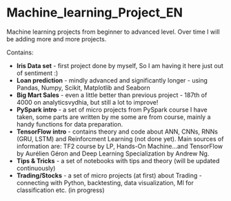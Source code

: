 # Machine_learning_Project_EN
Machine learning projects from beginner to advanced level. Over time I will be adding more and more projects.

Contains:
- **Iris Data set** - first project done by myself, So I am having it here just out of sentiment :)
- **Loan prediction** - mindly advanced and significantly longer - using Pandas, Numpy, Scikit, Matplotlib and Seaborn
- **Big Mart Sales** - even a little better than previous project - 187th of 4000 on analyticsvydhia, but still a lot to improve!
- **PySpark intro** - a set of micro projects from PySpark course I have taken, some parts are written by me some are from course,
mainly a handy functions for data preparation.
- **TensorFlow intro** - contains theory and code about ANN, CNNs, RNNs (GRU, LSTM) and Reinforcment Learning (not done yet). Main sources of information are: TF2 course by LP, Hands-On Machine...and TensorFlow by Aurélien Géron and Deep Learning Specialization by Andrew Ng.
- **Tips & Tricks** - a set of notebooks with tips and theory (will be updated continuously)
- **Trading/Stocks** - a set of micro projects (at first) about Trading - connecting with Python, backtesting, data visualization, Ml for classification etc. (in progress)
